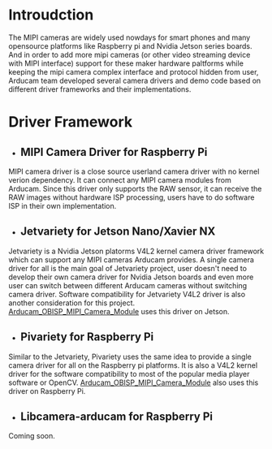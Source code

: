 # Introudction
The MIPI cameras are widely used nowdays for smart phones and many opensource platforms like Raspberry pi and Nvidia Jetson series boards.
And in order to add more mipi cameras (or other video streaming device with MIPI interface) support for these maker hardware paltforms while keeping the mipi camera complex interface and protocol hidden from user, 
Arducam team developed several camera drivers and demo code based on different driver frameworks and their implementations.

# Driver Framework
* ## MIPI Camera Driver for Raspberry Pi
MIPI camera driver is a close source userland camera driver with no kernel verion dependency. It can connect any MIPI camera modules from Arducam. Since this driver only supports the RAW sensor, it can receive the RAW images without hardware ISP processing, users have to do software ISP in their own implementation.

* ## Jetvariety for Jetson Nano/Xavier NX
Jetvariety is a Nvidia Jetson platorms V4L2 kernel camera driver framework which can support any MIPI cameras Arducam provides.
A single camera driver for all is the main goal of Jetvariety project, user doesn't need to develop their own camera driver for Nvidia Jetson boards and 
even more user can switch between different Arducam cameras without switching camera driver. Software compatibility for Jetvariety V4L2 driver is also another consideration for this project. [Arducam_OBISP_MIPI_Camera_Module](https://github.com/ArduCAM/Arducam_OBISP_MIPI_Camera_Module) uses this driver on Jetson.

* ## Pivariety for Raspberry Pi
Similar to the Jetvariety, Pivariety uses the same idea to provide a single camera driver for all on the Raspberry pi platforms. It is also a V4L2 kernel driver for the software compatibility to most of the popular media player software or OpenCV. [Arducam_OBISP_MIPI_Camera_Module](https://github.com/ArduCAM/Arducam_OBISP_MIPI_Camera_Module) also uses this driver on Raspberry Pi. 

* ## Libcamera-arducam for Raspberry Pi
Coming soon.
